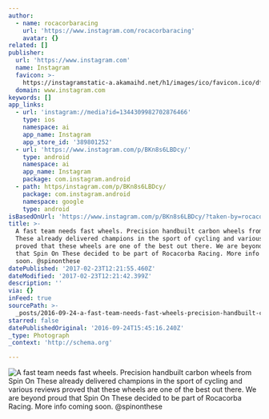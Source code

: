 ```yaml
---
author:
  - name: rocacorbaracing
    url: 'https://www.instagram.com/rocacorbaracing'
    avatar: {}
related: []
publisher:
  url: 'https://www.instagram.com'
  name: Instagram
  favicon: >-
    https://instagramstatic-a.akamaihd.net/h1/images/ico/favicon.ico/dfa85bb1fd63.ico
  domain: www.instagram.com
keywords: []
app_links:
  - url: 'instagram://media?id=1344309982702876466'
    type: ios
    namespace: ai
    app_name: Instagram
    app_store_id: '389801252'
  - url: 'https://www.instagram.com/p/BKn8s6LBDcy/'
    type: android
    namespace: ai
    app_name: Instagram
    package: com.instagram.android
  - path: https/instagram.com/p/BKn8s6LBDcy/
    package: com.instagram.android
    namespace: google
    type: android
isBasedOnUrl: 'https://www.instagram.com/p/BKn8s6LBDcy/?taken-by=rocacorbaracing'
title: >-
  A fast team needs fast wheels. Precision handbuilt carbon wheels from Spin On
  These already delivered champions in the sport of cycling and various reviews
  proved that these wheels are one of the best out there. We are beyond proud
  that Spin On These decided to be part of Rocacorba Racing. More info coming
  soon. @spinonthese
datePublished: '2017-02-23T12:21:55.460Z'
dateModified: '2017-02-23T12:21:42.399Z'
description: ''
via: {}
inFeed: true
sourcePath: >-
  _posts/2016-09-24-a-fast-team-needs-fast-wheels-precision-handbuilt-carbon-wh.md
starred: false
datePublishedOriginal: '2016-09-24T15:45:16.240Z'
_type: Photograph
_context: 'http://schema.org'

---
```

![A fast team needs fast wheels. Precision handbuilt carbon wheels from Spin On These already delivered champions in the sport of cycling and various reviews proved that these wheels are one of the best out there. We are beyond proud that Spin On These decided to be part of Rocacorba Racing. More info coming soon. @spinonthese](https://scontent.cdninstagram.com/t51.2885-15/s640x640/sh0.08/e35/14278956_1855865161309941_5670975324720988160_n.jpg?ig_cache_key=MTM0NDMwOTk4MjcwMjg3NjQ2Ng%3D%3D.2)